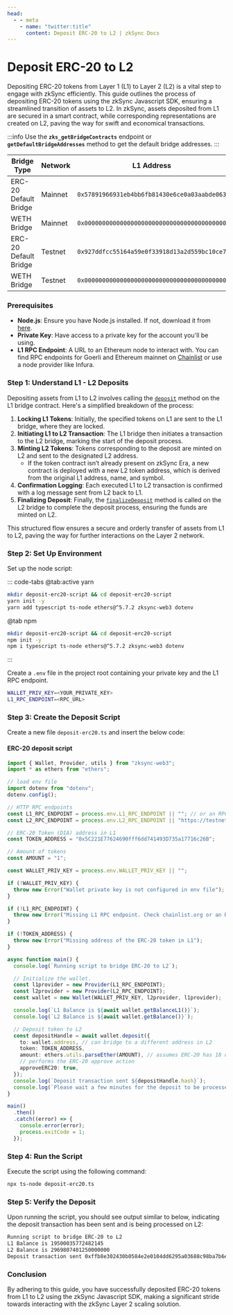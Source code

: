 ```yaml
---
head:
  - - meta
    - name: "twitter:title"
      content: Deposit ERC-20 to L2 | zkSync Docs
---
```


# Deposit ERC-20 to L2

Depositing ERC-20 tokens from Layer 1 (L1) to Layer 2 (L2) is a vital step to engage with zkSync efficiently. This guide outlines the process of depositing ERC-20 tokens using the zkSync Javascript SDK, ensuring a streamlined transition of assets to L2. In zkSync, assets deposited from L1 are secured in a smart contract, while corresponding representations are created on L2, paving the way for swift and economical transactions.

:::info
Use the **`zks_getBridgeContracts`** endpoint or **`getDefaultBridgeAddresses`** method to get the default bridge addresses.&#x20;
:::

<table><thead><tr><th width="166">Bridge Type</th><th width="101">Network</th><th width="206">L1 Address</th><th>L2 Address</th></tr></thead><tbody><tr><td>ERC-20 Default Bridge</td><td>Mainnet</td><td><code>0x57891966931eb4bb6fb81430e6ce0a03aabde063</code></td><td><code>0x11f943b2c77b743ab90f4a0ae7d5a4e7fca3e102</code></td></tr><tr><td>WETH Bridge</td><td>Mainnet</td><td><code>0x0000000000000000000000000000000000000000</code></td><td><code>0x0000000000000000000000000000000000000000</code></td></tr><tr><td>ERC-20 Default Bridge</td><td>Testnet</td><td><code>0x927ddfcc55164a59e0f33918d13a2d559bc10ce7</code></td><td><code>0x00ff932a6d70e2b8f1eb4919e1e09c1923e7e57b</code></td></tr><tr><td>WETH Bridge</td><td>Testnet</td><td><code>0x0000000000000000000000000000000000000000</code></td><td><code>0x0000000000000000000000000000000000000000</code></td></tr></tbody></table>

### Prerequisites

- **Node.js**: Ensure you have Node.js installed. If not, download it from [here](https://nodejs.org/).
- **Private Key**: Have access to a private key for the account you'll be using.
- **L1 RPC Endpoint**: A URL to an Ethereum node to interact with. You can find RPC endpoints for Goerli and Ethereum mainnet on [Chainlist](https://chainlist.org/) or use a node provider like Infura.

### Step 1: Understand L1 - L2 Deposits

Depositing assets from L1 to L2 involves calling the [`deposit`](https://github.com/matter-labs/era-contracts/blob/6391c0d7bf6184d7f6718060e3991ba6f0efe4a7/ethereum/contracts/bridge/interfaces/IL1Bridge.sol#L21) method on the L1 bridge contract. Here's a simplified breakdown of the process:

1. **Locking L1 Tokens**: Initially, the specified tokens on L1 are sent to the L1 bridge, where they are locked.
2. **Initiating L1 to L2 Transaction**: The L1 bridge then initiates a transaction to the L2 bridge, marking the start of the deposit process.
3. **Minting L2 Tokens**: Tokens corresponding to the deposit are minted on L2 and sent to the designated L2 address.
   - If the token contract isn’t already present on zkSync Era, a new contract is deployed with a new L2 token address, which is derived from the original L1 address, name, and symbol.
4. **Confirmation Logging**: Each executed L1 to L2 transaction is confirmed with a log message sent from L2 back to L1.
5. **Finalizing Deposit**: Finally, the [`finalizeDeposit`](https://github.com/matter-labs/era-contracts/blob/6391c0d7bf6184d7f6718060e3991ba6f0efe4a7/zksync/contracts/bridge/L2ERC20Bridge.sol#L62) method is called on the L2 bridge to complete the deposit process, ensuring the funds are minted on L2.

This structured flow ensures a secure and orderly transfer of assets from L1 to L2, paving the way for further interactions on the Layer 2 network.

### Step 2: Set Up Environment

Set up the node script:

::: code-tabs
@tab:active yarn

```bash
mkdir deposit-erc20-script && cd deposit-erc20-script
yarn init -y
yarn add typescript ts-node ethers@^5.7.2 zksync-web3 dotenv
```

@tab npm

```bash
mkdir deposit-erc20-script && cd deposit-erc20-script
npm init -y
npm i typescript ts-node ethers@^5.7.2 zksync-web3 dotenv
```

:::

Create a `.env` file in the project root containing your private key and the L1 RPC endpoint.

```bash
WALLET_PRIV_KEY=<YOUR_PRIVATE_KEY>
L1_RPC_ENDPOINT=<RPC_URL>
```

### Step 3: Create the Deposit Script

Create a new file `deposit-erc20.ts` and insert the below code:

#### ERC-20 deposit script

```typescript
import { Wallet, Provider, utils } from "zksync-web3";
import * as ethers from "ethers";

// load env file
import dotenv from "dotenv";
dotenv.config();

// HTTP RPC endpoints
const L1_RPC_ENDPOINT = process.env.L1_RPC_ENDPOINT || ""; // or an RPC endpoint from Infura/Chainstack/QuickNode/etc.
const L2_RPC_ENDPOINT = process.env.L2_RPC_ENDPOINT || "https://testnet.era.zksync.dev"; // or the zkSync Era mainnet

// ERC-20 Token (DIA) address in L1
const TOKEN_ADDRESS = "0x5C221E77624690fff6dd741493D735a17716c26B";

// Amount of tokens
const AMOUNT = "1";

const WALLET_PRIV_KEY = process.env.WALLET_PRIV_KEY || "";

if (!WALLET_PRIV_KEY) {
  throw new Error("Wallet private key is not configured in env file");
}

if (!L1_RPC_ENDPOINT) {
  throw new Error("Missing L1 RPC endpoint. Check chainlist.org or an RPC node provider");
}

if (!TOKEN_ADDRESS) {
  throw new Error("Missing address of the ERC-20 token in L1");
}

async function main() {
  console.log(`Running script to bridge ERC-20 to L2`);

  // Initialize the wallet.
  const l1provider = new Provider(L1_RPC_ENDPOINT);
  const l2provider = new Provider(L2_RPC_ENDPOINT);
  const wallet = new Wallet(WALLET_PRIV_KEY, l2provider, l1provider);

  console.log(`L1 Balance is ${await wallet.getBalanceL1()}`);
  console.log(`L2 Balance is ${await wallet.getBalance()}`);

  // Deposit token to L2
  const depositHandle = await wallet.deposit({
    to: wallet.address, // can bridge to a different address in L2
    token: TOKEN_ADDRESS,
    amount: ethers.utils.parseEther(AMOUNT), // assumes ERC-20 has 18 decimals
    // performs the ERC-20 approve action
    approveERC20: true,
  });
  console.log(`Deposit transaction sent ${depositHandle.hash}`);
  console.log(`Please wait a few minutes for the deposit to be processed in L2`);
}

main()
  .then()
  .catch((error) => {
    console.error(error);
    process.exitCode = 1;
  });
```

### Step 4: Run the Script

Execute the script using the following command:

```sh
npx ts-node deposit-erc20.ts
```

### Step 5: Verify the Deposit

Upon running the script, you should see output similar to below, indicating the deposit transaction has been sent and is being processed on L2:

```txt
Running script to bridge ERC-20 to L2
L1 Balance is 19500035772482145
L2 Balance is 2969807401250000000
Deposit transaction sent 0xffb8e302430b0584e2e0104dd6295a03688c98ba7b6e9279b01dba65188cc444
```

### Conclusion

By adhering to this guide, you have successfully deposited ERC-20 tokens from L1 to L2 using the zkSync Javascript SDK, making a significant stride towards interacting with the zkSync Layer 2 scaling solution.
